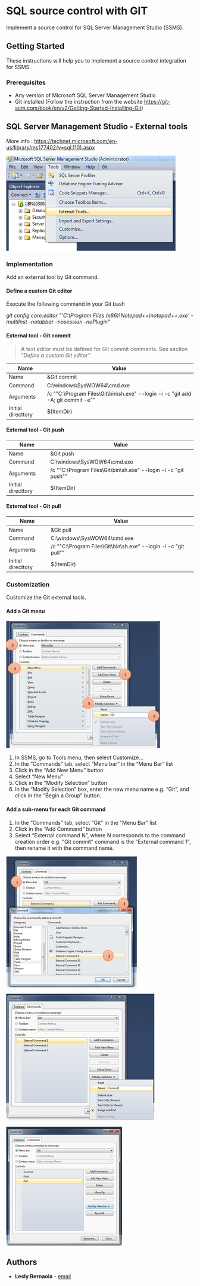 # SQL source control with GIT

Implement a source control for SQL Server Management Studio (SSMS).

## Getting Started

These instructions will help you to implement a source control integration for SSMS.

### Prerequisites

* Any version of Microsoft SQL Server Management Studio
* Git installed (Follow the instruction from the website https://git-scm.com/book/en/v2/Getting-Started-Installing-Git)


## SQL Server Management Studio - External tools

More info : https://technet.microsoft.com/en-us/library/ms177402(v=sql.110).aspx 

![](resources/ExternalTool.png)


### Implementation

Add an external tool by Git command.


#### Define a custom Git editor

Execute the following command in your Git bash

*git config core.editor "'C:\Program Files (x86)\Notepad++\notepad++.exe' -multiInst -notabbar -nosession -noPlugin"*

#### External tool - Git commit

> A text editor must be defined for Git commit comments. See section *"Define a custom Git editor"*

| Name | Value |
| ------ | ------ |
| Name    | &Git commit |
| Command | C:\windows\SysWOW64\cmd.exe|
| Arguments | /c ""C:\Program Files\Git\bin\sh.exe" --login -i -c "git add -A; git commit -e"" |
| Initial directtory | $(ItemDir) |


#### External tool - Git push

| Name | Value |
| ------ | ------ |
| Name    | &Git push |
| Command | C:\windows\SysWOW64\cmd.exe|
| Arguments | /c ""C:\Program Files\Git\bin\sh.exe" --login -i -c "git push"" |
| Initial directtory | $(ItemDir) |


#### External tool - Git pull

| Name | Value |
| ------ | ------ |
| Name    | &Git pull |
| Command | C:\windows\SysWOW64\cmd.exe|
| Arguments | /c ""C:\Program Files\Git\bin\sh.exe" --login -i -c "git pull"" |
| Initial directtory | $(ItemDir) |

### Customization

Customize the Git external tools.


#### Add a Git menu

![](resources/GitMenu.png)

1.	In SSMS, go to Tools menu, then select Customize...
2.	In the “Commands” tab, select “Menu bar” in the “Menu Bar” list
3.	Click in the “Add New Menu” button
4.	Select “New Menu”
5.	Click in the “Modify Selection” button
6.	In the “Modify Selection” box, enter the new menu name e.g. “Git”, and click in the “Begin a Group” button. 


#### Add a sub-menu for each Git command

1.	In the “Commands” tab, select "Git" in the "Menu Bar" list
2.	Click in the “Add Command” button
3.	Select “External command N”, where N corresponds to the command creation order e.g. "Git commit" command is the "External command 1", then rename it with the command name.


![](resources/GitSubMenu1.png)

![](resources/GitSubMenu2.png)

![](resources/GitSubMenu3.png)


## Authors

* **Lesly Bernaola** - [email](leslybernaola@hotmail.com)
